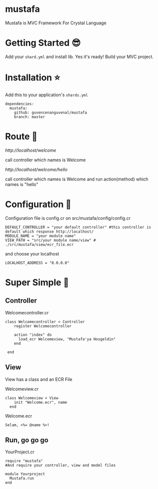 # mustafa

Mustafa is MVC Framework For Crystal Language

# Getting Started :sunglasses:

Add your `shard.yml` and install lib. Yes it's ready! Build your MVC project.

# Installation :star:

Add this to your application's `shards.yml`

```
dependencies:
  mustafa:
    github: guvencenanguvenal/mustafa
    branch: master
```

# Route :rocket:

*http://localhost/welcome*

call controller which names is Welcome

*http://localhost/welcome/hello*

call controller which names is Welcome and run action(method) which names is "hello"


# Configuration :mag_right:

Configuration file is config.cr on src/mustafa/config/config.cr
```
DEFAULT_CONTROLLER = "your default controller" #this controller is default which response http://localhost/ 
MODULE_NAME = "your module name"
VIEW_PATH = "src/your module name/view" # ./src/mustafa/view/ecr_file.ecr
```
and choose your localhost
```
LOCALHOST_ADDRESS = "0.0.0.0"
```
# Super Simple :checkered_flag:

## Controller

Welcomecontroller.cr
```
class Welcomecontroller < Controller
    register Welcomecontroller

    action "index" do
      load_ecr Welcomeview, "Mustafa'ya Hosgeldin"
    end

 end
```

## View

View has a class and an ECR File

Welcomeview.cr
```
class Welcomeview < View
    init "Welcome.ecr", name
  end
```
Welcome.ecr
```
Selam, <%= @name %>!
```

## Run, go go go

YourProject.cr
```
require "mustafa"
#And require your controller, view and model files

module Yourproject
  Mustafa.run
end
```

